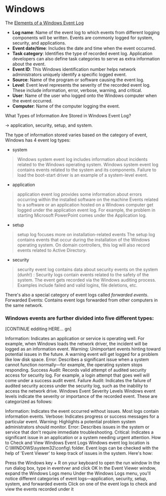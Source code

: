 # Windows
The [Elements of a Windows Event Log](https://www.solarwinds.com/resources/it-glossary/windows-event-log)
- **Log name**: Name of the event log to which events from different logging components will be written. Events are commonly logged for system, security, and applications.
- **Event date/time**: Includes the date and time when the event occurred.
- **Task category**: Identifies the type of recorded event log. Application developers can also define task categories to serve as extra information about the event.
- **Event ID**: This Windows identification number helps network administrators uniquely identify a specific logged event.
- **Source**: Name of the program or software causing the event log.
- **Level**: Event level represents the severity of the recorded event log. These include information, error, verbose, warning, and critical.
- **User**: Name of the user who logged onto the Windows computer when the event occurred.
- **Computer**: Name of the computer logging the event.

What Types of Information Are Stored in Windows Event Log?

-> application, security, setup, and system.

The type of information stored varies based on the category of event, Windows has 4 event log types:
- system
> Windows system event log includes information about incidents related to the Windows operating system.
> Windows system event log contains events related to the system and its components.
> Failure to load the boot-start driver is an example of a system-level event.
- application
> application event log provides some information about errors occurring within the installed software on the machine
> Events related to a software or an application hosted on a Windows computer get logged under the application event log.
> For example, the problem in starting Microsoft PowerPoint comes under the Application log.
- setup
> setup log focuses more on installation-related events
> The setup log contains events that occur during the installation of the Windows operating system. On domain controllers, this log will also record events related to Active Directory.
- security
> security event log contains data about security events on the system (dunh!)
> : Security logs contain events related to the safety of the system. The event gets recorded via the Windows auditing process. Examples include failed and valid logins, file deletions, etc.

There's also a special category of event logs called *forwarded events*.
Forwarded Events: Contains event logs forwarded from other computers in the same network.

### Windows events are further divided into five different types:

[CONTINUE edditing HERE... gn]

Information: Indicates an application or service is operating well. For example, when Windows loads the network driver, the incident will be logged as an information event.
Warning: Unimportant events hinting toward potential issues in the future. A warning event will get logged for a problem like low disk space.
Error: Describes a significant issue when a system cannot function normally—for example, the operating system stops responding.
Success Audit: Records valid attempt of audited security access for security log. For example, a login attempt that goes well will come under a success audit event.
Failure Audit: Indicates the failure of audited security access under the security log, such as the inability to access the network drive.
Windows Event Severity Levels
Windows event levels indicate the severity or importance of the recorded event. These are categorized as follows:

Information: Indicates the event occurred without issues. Most logs contain information events.
Verbose: Indicates progress or success messages for a particular event.
Warning: Highlights a potential problem system administrators should monitor.
Error: Describes issues in the system or service that don't require immediate troubleshooting.
Critical: Indicates a significant issue in an application or a system needing urgent attention.
How to Check and View Windows Event Logs
Windows event log location is C:\WINDOWS\system32\config\ folder. Event logs can be checked with the help of 'Event Viewer' to keep track of issues in the system. Here's how:

Press the Windows key + R on your keyboard to open the run window
In the run dialog box, type in eventvwr and click OK
In the Event Viewer window, expand the Windows Logs menu
Under the Windows Logs menu, you'll notice different categories of event logs—application, security, setup, system, and forwarded events
Click on one of the event logs to check and view the events recorded under it

